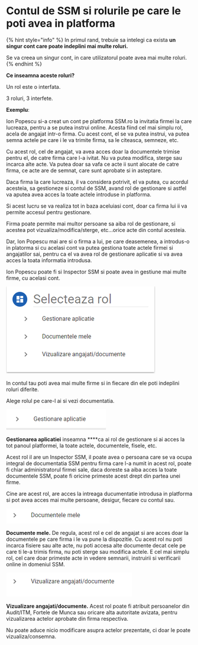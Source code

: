 # Contul de SSM si rolurile pe care le poti avea in platforma

{% hint style="info" %}
In primul rand, trebuie sa intelegi ca exista **un singur cont care poate indeplini mai multe roluri.**

Se va creea un singur cont, in care utilizatorul poate avea mai multe roluri.
{% endhint %}

 

**Ce inseamna aceste roluri?** 

Un rol este o interfata.  

3 roluri, 3 interfete.

**Exemplu**: 

Ion Popescu si-a creat un cont pe platforma SSM.ro la invitatia firmei la care lucreaza, pentru a se putea instrui online. Acesta fiind cel mai simplu rol, acela de angajat intr-o firma. Cu acest cont, el se va putea instrui, va putea semna actele pe care i le va trimite firma, sa le citeasca, semneze, etc. 

Cu acest rol, cel de angajat, va avea acces doar la documentele trimise pentru el, de catre firma care l-a ivitat. Nu va putea modifica, sterge sau incarca alte acte. Va putea doar sa vafa ce acte ii sunt alocate de catre firma, ce acte are de semnat, care sunt aprobate si in asteptare.

Daca firma la care lucreaza, il va considera potrivit, el va putea, cu acordul acesteia, sa gestioneze si contul de SSM, avand rol de gestionare si astfel va aputea avea acces la toate actele introduse in platforma. 

Si acest lucru se va realiza tot in baza aceluiasi cont, doar ca firma lui ii va permite accesul pentru gestionare. 

Firma poate permite mai multor persoane sa aiba rol de gestionare, si acestea pot vizualiza/modifica/sterge, etc...orice acte din contul acesteia.



Dar, Ion Popescu mai are si o firma a lui, pe care deasemenea, a introdus-o in platorma si cu acelasi cont va putea gestiona toate actele firmei si angajatilor sai, pentru ca el va avea rol de gestionare aplicatie si va avea acces la toata informatia introdusa.

Ion Popescu poate fi si Inspector SSM si poate avea in gestiune mai multe firme, cu acelasi cont.

 

![](.gitbook/assets/image%20%28120%29.png)



In contul tau poti avea mai multe firme si in fiecare din ele poti indeplini roluri diferite.

Alege rolul pe care-l ai si vezi documentatia.

![](.gitbook/assets/image%20%28123%29.png)

**Gestionarea aplicatiei** inseamna ****ca ai rol de gestionare si ai acces la tot panoul platformei, la toate actele, documentele, fisele, etc.

Acest rol il are un Inspector SSM, il poate avea o persoana care se va ocupa integral de documentatia SSM pentru firma care l-a numit in acest rol, poate fi chiar administratorul firmei sale, daca doreste sa aiba acces la toate documentele SSM, poate fi oricine primeste acest drept din partea unei firme.

Cine are acest rol, are acces la intreaga ducumentatie introdusa in platforma si pot avea acces mai multe persoane, desigur, fiecare cu contul sau.

![](.gitbook/assets/image%20%28121%29.png)



**Documente mele.**  De regula, acest rol e cel de angajat si are acces doar la documentele pe care firma  i le va pune la dispozitie. Cu acest rol nu poti incarca fisiere sau alte acte, nu poti accesa alte documente decat cele pe care ti le-a trimis firma, nu poti sterge sau modifica actele. E cel mai simplu rol, cel care doar primeste acte in vedere semnarii, instruirii si verificarii online in domeniul SSM.



![](.gitbook/assets/image%20%28122%29.png)

**Vizualizare angajati/documente.** Acest rol poate fi atribuit persoanelor din Audit/ITM, Fortele de Munca sau oricare alta autoritate avizata, pentru vizualizarea actelor aprobate din firma respectiva. 

Nu poate aduce nicio modificare asupra actelor prezentate, ci doar le poate vizualiza/consemna.







